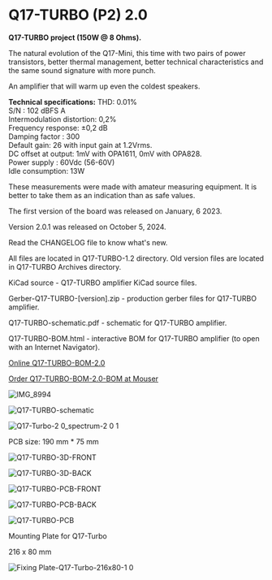 # Q17-TURBO (P2) 2.0</b><br>

<b>Q17-TURBO project (150W @ 8 Ohms).</b><br>

The natural evolution of the Q17-Mini, this time with two pairs of power transistors, better thermal management, better technical characteristics and the same sound signature with more punch.

An amplifier that will warm up even the coldest speakers.

<b>Technical specifications:</b>
</b>
THD: 0.01%<br>
S/N : 102 dBFS A<br>
Intermodulation distortion: 0,2%<br>
Frequency response: ±0,2 dB<br>
Damping factor : 300<br>
Default gain: 26 with input gain at 1.2Vrms.<br>
DC offset at output: 1mV with OPA1611, 0mV with OPA828.<br>
Power supply : 60Vdc (56-60V)<br>
Idle consumption: 13W

These measurements were made with amateur measuring equipment. It is better to take them as an indication than as safe values.

The first version of the board was released on January, 6 2023.

Version 2.0.1 was released on October 5, 2024.

Read the CHANGELOG file to know what's new.

All files are located in Q17-TURBO-1.2 directory. Old version files are located in Q17-TURBO Archives directory.

KiCad source - Q17-TURBO amplifier KiCad source files.

Gerber-Q17-TURBO-[version].zip - production gerber files for Q17-TURBO amplifier.

Q17-TURBO-schematic.pdf - schematic for Q17-TURBO amplifier.

Q17-TURBO-BOM.html - interactive BOM for Q17-TURBO amplifier (to open with an Internet Navigator).

<a href="https://audio.cyberkata.org/Q17-TURBO-BOM-2.0.html">Online Q17-TURBO-BOM-2.0</a><br>

<a href="https://www.mouser.fr/ProjectManager/ProjectDetail.aspx?AccessID=c6a0dfc411">Order Q17-TURBO-BOM-2.0-BOM at Mouser</a><br> 

![IMG_8994](https://github.com/user-attachments/assets/a716b65f-4bf1-4f3f-a0f1-738a2febb4c8)

![Q17-TURBO-schematic](https://github.com/user-attachments/assets/4d3b351f-4bca-4b53-95d7-1a07b372b313)

![Q17-Turbo-2 0_spectrum-2 0 1](https://github.com/user-attachments/assets/8342f418-dea8-48ad-b63e-85917bb210c9)

PCB size: 190 mm * 75 mm

![Q17-TURBO-3D-FRONT](https://github.com/user-attachments/assets/e7a6e485-24bd-478b-ab97-d6bf2e7a417d)

![Q17-TURBO-3D-BACK](https://github.com/user-attachments/assets/d4cf1608-a1d2-49af-a415-f908f946b833)

![Q17-TURBO-PCB-FRONT](https://github.com/user-attachments/assets/d4004826-e53f-48c0-a101-65035ed4685c)

![Q17-TURBO-PCB-BACK](https://github.com/user-attachments/assets/513e7087-52cb-4fce-a2bc-494fda2dc77f)

![Q17-TURBO-PCB](https://github.com/user-attachments/assets/3f885890-6019-4f58-91b5-211460baff7d)

Mounting Plate for Q17-Turbo

216 x 80 mm

![Fixing Plate-Q17-Turbo-216x80-1 0](https://github.com/user-attachments/assets/4fc6deb7-f407-4613-bd18-7835e0dd7876)


